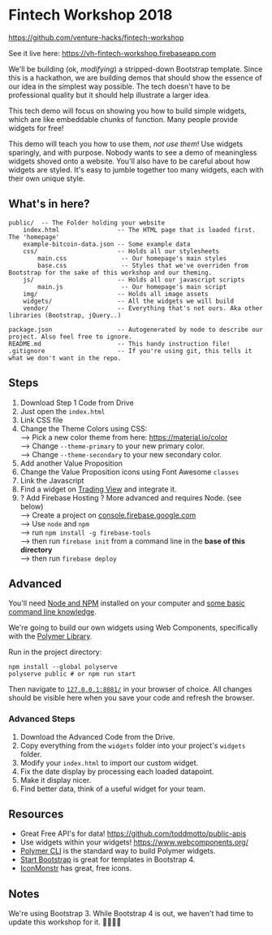 # Fintech Workshop 2018
https://github.com/venture-hacks/fintech-workshop  

See it live here: https://vh-fintech-workshop.firebaseapp.com  

We'll be building (ok, *modifying*) a stripped-down Bootstrap template.
Since this is a hackathon, we are building demos that should show the essence of our idea in the simplest way possible.
The tech doesn't have to be professional quality but it should help illustrate a larger idea.

This tech demo will focus on showing you how to build simple widgets, which are like embeddable chunks of function.
Many people provide widgets for free!

This demo will teach you how to use them, _not use them_! Use widgets sparingly, and with purpose.
Nobody wants to see a demo of meaningless widgets shoved onto a website. You'll also have to be careful about how
widgets are styled. It's easy to jumble together too many widgets, each with their own unique style.

## What's in here?

```
public/  -- The Folder holding your website
    index.html                -- The HTML page that is loaded first. The 'homepage'
    example-bitcoin-data.json -- Some example data
    css/                      -- Holds all our stylesheets
        main.css               -- Our homepage's main styles
        base.css               -- Styles that we've overriden from Bootstrap for the sake of this workshop and our theming.
    js/                       -- Holds all our javascript scripts
        main.js                -- Our homepage's main script
    img/                      -- Holds all image assets
    widgets/                  -- All the widgets we will build
    vendor/                   -- Everything that's not ours. Aka other libraries (Bootstrap, jQuery..)

package.json                  -- Autogenerated by node to describe our project. Also feel free to ignore.
README.md                     -- This handy instruction file!
.gitignore                    -- If you're using git, this tells it what we don't want in the repo.
```
## Steps
1. Download Step 1 Code from Drive
2. Just open the `index.html`
3. Link CSS file
4. Change the Theme Colors using CSS:  
    --> Pick a new color theme from here: https://material.io/color  
    --> Change `--theme-primary` to your new primary color.   
    --> Change `--theme-secondary` to your new secondary color.  
5. Add another Value Proposition
6. Change the Value Proposition icons using Font Awesome `classes`
7. Link the Javascript
8. Find a widget on [Trading View](https://www.tradingview.com/widget/) and integrate it.
12. ? Add Firebase Hosting ? More advanced and requires Node. (see below)  
    --> Create a project on [console.firebase.google.com](https://console.firebase.google.com)  
    --> Use `node` and `npm`  
    --> run `npm install -g firebase-tools`  
    --> then run `firebase init` from a command line in the **base of this directory**  
    --> then run `firebase deploy`  

## Advanced
You'll need [Node and NPM](https://nodejs.org) installed on your computer and [some basic command line knowledge](https://tutorial.djangogirls.org/en/intro_to_command_line/).

We're going to build our own widgets using Web Components, specifically with the [Polymer Library](https://www.polymer-project.org/2.0/start/quick-tour).

Run in the project directory:
```
npm install --global polyserve
polyserve public # or npm run start
```

Then navigate to [`127.0.0.1:8081/`](http://127.0.0.1:8081/) in your browser of choice. All changes should be visible here when you save
your code and refresh the browser.

### Advanced Steps
1. Download the Advanced Code from the Drive.
1. Copy everything from the `widgets` folder into your project's `widgets` folder.
1. Modify your `index.html` to import our custom widget.
1. Fix the date display by processing each loaded datapoint.
1. Make it display nicer.
1. Find better data, think of a useful widget for your team.

## Resources
* Great Free API's for data! https://github.com/toddmotto/public-apis
* Use widgets within your widgets! https://www.webcomponents.org/
* [Polymer CLI](https://www.npmjs.com/package/polymer-cli) is the standard way to build Polymer widgets.
* [Start Bootstrap](https://startbootstrap.com/template-categories/all/) is great for templates in Bootstrap 4.
* [IconMonstr](https://iconmonstr.com/) has great, free icons.

## Notes
We're using Bootstrap 3. While Bootstrap 4 is out, we haven't had time to update this workshop for it. 🤷‍♀️🤷‍♂️
